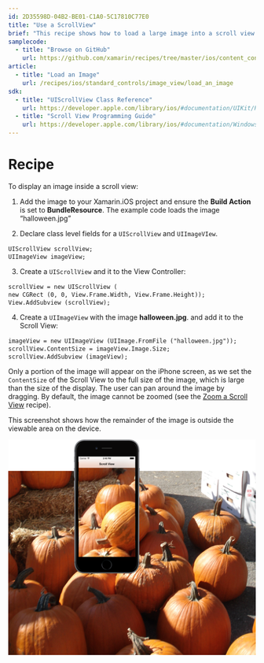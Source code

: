 ```yaml
---
id: 2D35598D-04B2-BE01-C1A0-5C17810C77E0
title: "Use a ScrollView"
brief: "This recipe shows how to load a large image into a scroll view."
samplecode:
  - title: "Browse on GitHub" 
    url: https://github.com/xamarin/recipes/tree/master/ios/content_controls/scroll_view/use_a_scrollview
article:
  - title: "Load an Image" 
    url: /recipes/ios/standard_controls/image_view/load_an_image
sdk:
  - title: "UIScrollView Class Reference" 
    url: https://developer.apple.com/library/ios/#documentation/UIKit/Reference/UIScrollView_Class/Reference/UIScrollView.html
  - title: "Scroll View Programming Guide" 
    url: https://developer.apple.com/library/ios/#documentation/WindowsViews/Conceptual/UIScrollView_pg/Introduction/Introduction.html
---
```


<a name="Recipe" class="injected"></a>


# Recipe

To display an image inside a scroll view:

1. Add the image to your Xamarin.iOS project and ensure the <span class="s2"><strong>Build Action</strong></span> is set to <span class="s2"><strong>BundleResource</strong></span>. The example code loads the image
“halloween.jpg”

2. Declare class level fields for a `UIScrollView` and `UIImageVIew`.

```
UIScrollView scrollView;
UIImageView imageView;
```

<ol start="3">
  <li>Create a <code>UIScrollView</code> and it to the View Controller:</li>
</ol>

```
scrollView = new UIScrollView (
new CGRect (0, 0, View.Frame.Width, View.Frame.Height));
View.AddSubview (scrollView);
```

<ol start="4">
  <li>Create a <code>UIImageView</code> with the image <b>halloween.jpg</b>. and add it to the Scroll View:</li>
</ol>

```
imageView = new UIImageView (UIImage.FromFile ("halloween.jpg"));
scrollView.ContentSize = imageView.Image.Size;
scrollView.AddSubview (imageView);
```

Only a portion of the image will appear on the iPhone screen, as we set the `ContentSize` of the Scroll View to the full size of the image, which is large than the size of the display. The user can
pan around the image by dragging. By default, the image cannot be zoomed (see
the [Zoom a Scroll View](/recipes/ios/content_controls/scroll_view/zoom_a_scrollview) recipe).

This screenshot shows how the remainder of the image is outside the viewable
area on the device.

 [ ![](Images/fullimage.png)](Images/fullimage.png)

